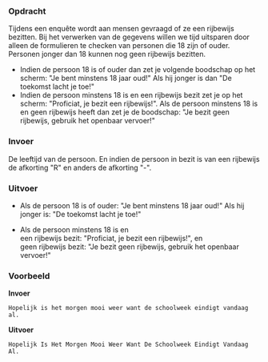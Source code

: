 ### Opdracht

Tijdens een enquête wordt aan mensen gevraagd of ze een rijbewijs bezitten. Bij het verwerken van de gegevens willen we tijd uitsparen door alleen de formulieren te checken van personen die 18 zijn of ouder. Personen jonger dan 18 kunnen nog geen rijbewijs bezitten.
* Indien de persoon 18 is of ouder dan zet je volgende boodschap op het scherm: "Je bent minstens 18 jaar oud!" Als hij jonger is dan "De toekomst lacht je toe!"
* Indien de persoon minstens 18 is en een rijbewijs bezit zet je op het scherm: "Proficiat, je bezit een rijbewijs!". 
Als de persoon minstens 18 is en geen rijbewijs heeft dan zet je de boodschap: "Je bezit geen rijbewijs, gebruik het openbaar vervoer!"

### Invoer

De leeftijd van de persoon. En indien de persoon in bezit is van een rijbewijs de afkorting "R" en anders de afkorting "-". 

### Uitvoer

* Als de persoon 18 is of ouder: "Je bent minstens 18 jaar oud!"
Als hij jonger is: "De toekomst lacht je toe!"

* Als de persoon minstens 18 is en   
een rijbewijs bezit: "Proficiat, je bezit een rijbewijs!", en  
geen rijbewijs bezit: "Je bezit geen rijbewijs, gebruik het openbaar vervoer!"

### Voorbeeld

**Invoer**
    
    Hopelijk is het morgen mooi weer want de schoolweek eindigt vandaag al.

**Uitvoer**
    
    Hopelijk Is Het Morgen Mooi Weer Want De Schoolweek Eindigt Vandaag Al.
    
     
  
   
